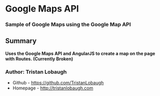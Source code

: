 # Google Maps API

### Sample of Google Maps using the Google Map API

## Summary

#### Uses the Google Maps API and AngularJS to create a map on the page with Routes. (Currently Broken)

### Author: Tristan Lobaugh 
+ Github - https://github.com/TristanLobaugh
+ Homepage - http://tristanlobaugh.com
